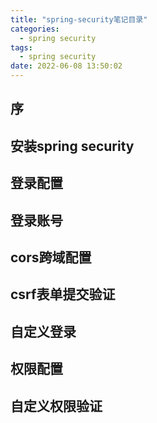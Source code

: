 ```yaml
---
title: "spring-security笔记目录"
categories:
  - spring security
tags:
  - spring security
date: 2022-06-08 13:50:02
---
```

## 序
## 安装spring security
## 登录配置
## 登录账号
## cors跨域配置
## csrf表单提交验证
## 自定义登录
## 权限配置
## 自定义权限验证



